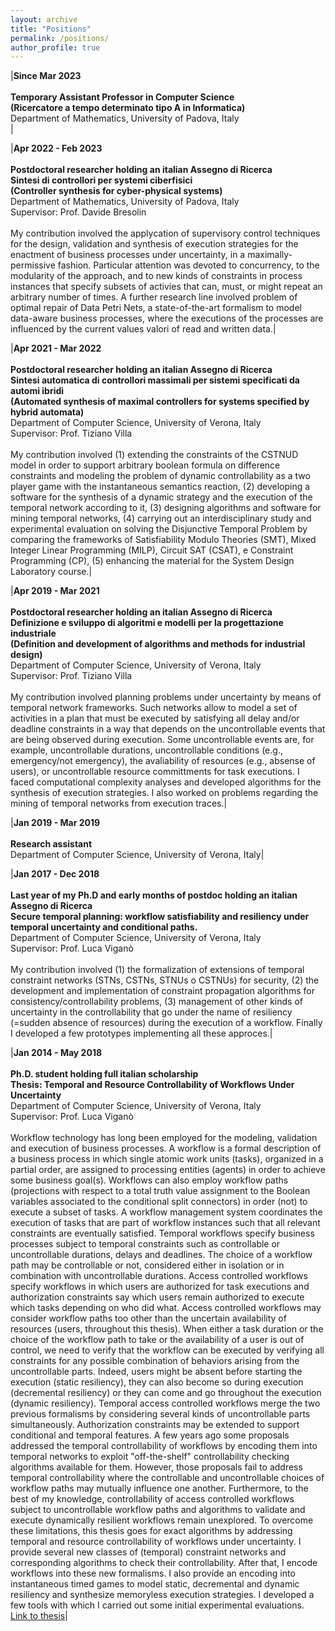 ```yaml
---
layout: archive
title: "Positions"
permalink: /positions/
author_profile: true
---
```


|**Since Mar 2023<br/><br/>Temporary Assistant Professor in Computer Science**<br/>**(Ricercatore a tempo determinato tipo A in Informatica)**<br/>Department of Mathematics, University of Padova, Italy<br/>|


|**Apr 2022 - Feb 2023<br/><br/>Postdoctoral researcher holding an italian Assegno di Ricerca**<br/>**Sintesi di controllori per systemi ciberfisici**<br/>**(Controller synthesis for cyber-physical systems)**<br/>Department of Mathematics, University of Padova, Italy<br/>Supervisor: Prof. Davide Bresolin<br/><br/>My contribution involved the applycation of supervisory control techniques for the design, validation and synthesis of execution strategies for the enactment of business processes under uncertainty, in a maximally-permissive fashion. Particular attention was devoted to concurrency, to the modularity of the approach, and to new kinds of constraints in process instances that specify subsets of activies that can, must, or might repeat an arbitrary number of times. A further research line involved problem of optimal repair of Data Petri Nets, a state-of-the-art formalism to model data-aware business processes, where the executions of the processes are influenced by the current values valori of read and written data.|

|**Apr 2021 - Mar 2022<br/><br/>Postdoctoral researcher holding an italian Assegno di Ricerca**<br/>**Sintesi automatica di controllori massimali per sistemi specificati da automi ibridi**<br/>**(Automated synthesis of maximal controllers for systems specified by hybrid automata)**<br/>Department of Computer Science, University of Verona, Italy<br/>Supervisor: Prof. Tiziano Villa<br/><br/>My contribution involved (1) extending the constraints of the CSTNUD model in order to support arbitrary boolean formula on difference constraints and modeling the problem of dynamic controllability as a two player game with the instantaneous semantics reaction, (2) developing a software for the synthesis of a dynamic strategy and the execution of the temporal network according to it, (3) designing algorithms and software for mining temporal networks, (4) carrying out an interdisciplinary study and experimental evaluation on solving the Disjunctive Temporal Problem by comparing the frameworks of Satisfiability Modulo Theories (SMT), Mixed Integer Linear Programming (MILP), Circuit SAT (CSAT), e Constraint Programming (CP), (5) enhancing the material for the System Design Laboratory course.|

|**Apr 2019 - Mar 2021<br/><br/>Postdoctoral researcher holding an italian Assegno di Ricerca**<br/>**Definizione e sviluppo di algoritmi e modelli per la progettazione industriale**<br/>**(Definition and development of algorithms and methods for industrial design)**<br/>Department of Computer Science, University of Verona, Italy<br/>Supervisor: Prof. Tiziano Villa<br/><br/>My contribution involved planning problems under uncertainty by means of temporal network frameworks. Such networks allow to model a set of activities in a plan that must be executed by satisfying all delay and/or deadline constraints in a way that depends on the uncontrollable events that are being observed during execution. Some uncontrollable events are, for example, uncontrollable durations, uncontrollable conditions (e.g., emergency/not emergency), the avaliability of resources (e.g., absense of users), or uncontrollable resource committments for task executions. I faced computational complexity analyses and developed algorithms for the synthesis of execution strategies. I also worked on problems regarding the mining of temporal networks from execution traces.|

|**Jan 2019 - Mar 2019<br/><br/>Research assistant**<br/>Department of Computer Science, University of Verona, Italy|

|**Jan 2017 - Dec 2018<br/><br/>Last year of my Ph.D and early months of postdoc holding an italian Assegno di Ricerca**<br/>**Secure temporal planning: workflow satisfiability and resiliency under temporal uncertainty and conditional paths.**<br/>Department of Computer Science, University of Verona, Italy<br/>Supervisor: Prof. Luca Viganò<br/><br/>My contribution involved (1) the formalization of extensions of temporal constraint networks (STNs, CSTNs, STNUs o CSTNUs) for security, (2) the development and implementation of constraint propagation algorithms for consistency/controllability problems, (3) management of other kinds of uncertainty in the controllability that go under the name of resiliency (=sudden absence of resources) during the execution of a workflow. Finally I developed a few prototypes implementing all these approces.|

|**Jan 2014 - May 2018<br/><br/>Ph.D. student holding full italian scholarship**<br/>**Thesis: Temporal and Resource Controllability of Workflows Under Uncertainty**<br/>Department of Computer Science, University of Verona, Italy<br/>Supervisor: Prof. Luca Viganò<br/><br/>Workflow technology has long been employed for the modeling, validation and execution of business processes. A workflow is a formal description of a business process in which single atomic work units (tasks), organized in a partial order, are assigned to processing entities (agents) in order to achieve some business goal(s). Workflows can also employ workflow paths (projections with respect to a total truth value assignment to the Boolean variables associated to the conditional split connectors) in order (not) to execute a subset of tasks. A workflow management system coordinates the execution of tasks that are part of workflow instances such that all relevant constraints are eventually satisfied. Temporal workflows specify business processes subject to temporal constraints such as controllable or uncontrollable durations, delays and deadlines. The choice of a workflow path may be controllable or not, considered either in isolation or in combination with uncontrollable durations. Access controlled workflows specify workflows in which users are authorized for task executions and authorization constraints say which users remain authorized to execute which tasks depending on who did what. Access controlled workflows may consider workflow paths too other than the uncertain availability of resources (users, throughout this thesis). When either a task duration or the choice of the workflow path to take or the availability of a user is out of control, we need to verify that the workflow can be executed by verifying all constraints for any possible combination of behaviors arising from the uncontrollable parts. Indeed, users might be absent before starting the execution (static resiliency), they can also become so during execution (decremental resiliency) or they can come and go throughout the execution (dynamic resiliency). Temporal access controlled workflows merge the two previous formalisms by considering several kinds of uncontrollable parts simultaneously. Authorization constraints may be extended to support conditional and temporal features. A few years ago some proposals addressed the temporal controllability of workflows by encoding them into temporal networks to exploit "off-the-shelf" controllability checking algorithms available for them. However, those proposals fail to address temporal controllability where the controllable and uncontrollable choices of workflow paths may mutually influence one another. Furthermore, to the best of my knowledge, controllability of access controlled workflows subject to uncontrollable workflow paths and algorithms to validate and execute dynamically resilient workflows remain unexplored. To overcome these limitations, this thesis goes for exact algorithms by addressing temporal and resource controllability of workflows under uncertainty. I provide several new classes of (temporal) constraint networks and corresponding algorithms to check their controllability. After that, I encode workflows into these new formalisms. I also provide an encoding into instantaneous timed games to model static, decremental and dynamic resiliency and synthesize memoryless execution strategies. I developed a few tools with which I carried out some initial experimental evaluations.<br/>[Link to thesis](https://hdl.handle.net/11562/979769)|